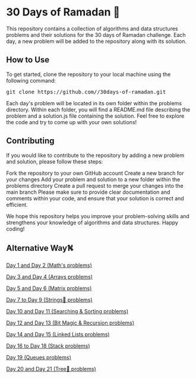 # 30 Days of Ramadan 🌙

This repository contains a collection of algorithms and data structures problems and their solutions for the 30 days of Ramadan challenge. Each day, a new problem will be added to the repository along with its solution.

## How to Use

To get started, clone the repository to your local machine using the following command:

<pre>git clone https://github.com/<your-username>/30days-of-ramadan.git</pre>



Each day's problem will be located in its own folder within the problems directory. Within each folder, you will find a README.md file describing the problem and a solution.js file containing the solution. Feel free to explore the code and try to come up with your own solutions!


## Contributing

If you would like to contribute to the repository by adding a new problem and solution, please follow these steps:

Fork the repository to your own GitHub account
Create a new branch for your changes
Add your problem and solution to a new folder within the problems directory
Create a pull request to merge your changes into the main branch
Please make sure to provide clear documentation and comments within your code, and ensure that your solution is correct and efficient.




We hope this repository helps you improve your problem-solving skills and strengthens your knowledge of algorithms and data structures. Happy coding!




## Alternative Way⛕

[ Day 1 and Day 2 (Math's problems)](./Day%201%20and%20Day%202%20(Math's%20problems))

[ Day 3 and Day 4 (Arrays problems)](./Day%203%20and%20Day%204%20(Arrays%20problems)/)

[ Day 5 and Day 6 (Matrix problems)]()

[ Day 7 to Day 9 (Strings🧵 problems)]()

[ Day 10 and Day 11 (Searching & Sorting problems)]()


[ Day 12 and Day 13 (Bit Magic & Recursion problems)]()

[ Day 14 and Day 15 (Linked Lists problems)]()

[ Day 16 to Day 18 (Stack problems)]()

[ Day 19 (Queues problems)]()

[ Day 20 and Day 21 (Tree🌲 problems)]()
